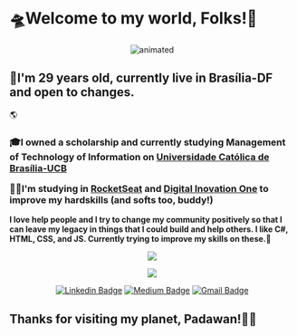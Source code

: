 <h1><b>🛸Welcome to my world, Folks!👋</b></h1>


<p align="center">
  <img src="https://media.giphy.com/media/jARan3OBfJENnQokBZ/giphy.gif" alt="animated" />
</p>
<p><h2>📌I'm 29 years old, currently live in Brasília-DF and open to changes.</h2></p>🌎
  <p><h3>🎓I owned a scholarship and currently studying <b>Management of Technology of Information</b> on <a href="https://ucb.catolica.edu.br/">Universidade Católica de Brasília-UCB</a></p>
  <p>👨‍💻I'm studying in <a href="https://app.rocketseat.com.br/">RocketSeat</a> and <a href="https://web.digitalinnovation.one/">Digital Inovation One</a> to improve my hardskills (and softs too, buddy!)</h3></p>

<b>I love help people and I try to change my community positively
so that I can leave my legacy in things that I could build and help others.
  I like C#, HTML, CSS, and JS. Currently trying to improve my skills on these.</b>🙌

<p align="center">
  <img align="center" src="https://github-readme-stats.vercel.app/api?username=Guedesou&show_icons=true&theme=gruvbox"> 
</p>

<p align="center">
  <img align="center" src="https://github-readme-stats.vercel.app/api/top-langs/?username=Guedesou&layout=compact&theme=gruvbox"> 
</p>

<p align="center">
<a href="https://www.linkedin.com/in/guedesou/" target="blank"><img alt="Linkedin Badge" src="https://img.shields.io/badge/-Thiago%20Guedes-563D7C?style=flat-square&logo=Linkedin&logoColor=white&link=https://www.linkedin.com/in/guedesou/"/></a>
 <a href="https://medium.com/@sradtsor" target="blank"><img alt="Medium Badge" src="https://img.shields.io/badge/-Thiago%20Guedes-563D7C?style=flat-square&logo=Medium&logoColor=black&link=https://medium.com/@sradtsor"/></a>
<a href="mailto:sradtsor@gmail.com" target="blank"><img alt="Gmail Badge" src="https://img.shields.io/badge/-sradtsor@gmail.com-563D7C?style=flat-square&logo=Gmail&logoColor=orange&link=mailto:sradtsor@gmail.com"/></a>
</p>

<b><h2>Thanks for visiting my planet, Padawan!👨‍🚀 </h2></b>

